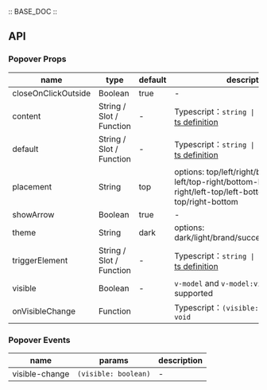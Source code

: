 :: BASE_DOC ::

## API

### Popover Props

name | type | default | description | required
-- | -- | -- | -- | --
closeOnClickOutside | Boolean | true | \- | N
content | String / Slot / Function | - | Typescript：`string \| TNode`。[see more ts definition](https://github.com/Tencent/tdesign-mobile-vue/blob/develop/src/common.ts) | N
default | String / Slot / Function | - | Typescript：`string \| TNode`。[see more ts definition](https://github.com/Tencent/tdesign-mobile-vue/blob/develop/src/common.ts) | N
placement | String | top | options: top/left/right/bottom/top-left/top-right/bottom-left/bottom-right/left-top/left-bottom/right-top/right-bottom | N
showArrow | Boolean | true | \- | N
theme | String | dark | options: dark/light/brand/success/warning/error | N
triggerElement | String / Slot / Function | - | Typescript：`string \| TNode`。[see more ts definition](https://github.com/Tencent/tdesign-mobile-vue/blob/develop/src/common.ts) | N
visible | Boolean | - | `v-model` and `v-model:visible` is supported | N
onVisibleChange | Function |  | Typescript：`(visible: boolean) => void`<br/> | N

### Popover Events

name | params | description
-- | -- | --
visible-change | `(visible: boolean)` | \-
